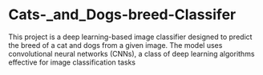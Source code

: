 # Cats-_and_Dogs-breed-Classifer
This project is a deep learning-based image classifier designed to predict the breed of a cat and dogs from a given image. The model uses convolutional neural networks (CNNs), a class of deep learning algorithms effective for image classification tasks
